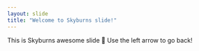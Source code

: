 ```yaml
---
layout: slide
title: "Welcome to Skyburns slide!"
---
```

This is Skyburns awesome slide :tada:
Use the left arrow to go back!
